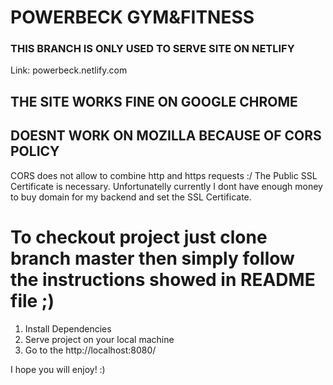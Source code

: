# POWERBECK GYM&FITNESS

### THIS BRANCH IS ONLY USED TO SERVE SITE ON NETLIFY

Link: powerbeck.netlify.com

## THE SITE WORKS FINE ON GOOGLE CHROME 

## DOESNT WORK ON MOZILLA BECAUSE OF CORS POLICY

CORS does not allow to combine http and https requests :/ The Public SSL
Certificate is necessary. Unfortunatelly currently I dont have enough money
to buy domain for my backend and set the SSL Certificate.

# To checkout project just clone branch master then simply follow the instructions showed in README file ;)

1. Install Dependencies
2. Serve project on your local machine
3. Go to the http://localhost:8080/

I hope you will enjoy! :)
